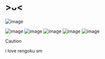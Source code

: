 # >ᴗ<
![image](https://media.discordapp.net/attachments/766336472411406349/1199907046645039134/rengoku-demon-slayer.gif?ex=65c43f85&is=65b1ca85&hm=abd3c79641ef73e89d82201cfb536589988cc6212dd75b337875c0cd3642b98c&=&width=622&height=350) 

![image](https://y2k.neocities.org/blinkiez/tumblr_p1yz3hCS6m1weku4wo6_250.gif)
![image](https://y2k.neocities.org/blinkiez/tumblr_p02c3zkeDG1wbbn7mo3_250.gif) 
![image](https://y2k.neocities.org/blinkiez/newbatch/Blinkie_116__site_.gif) 
![image](https://y2k.neocities.org/stamps/nekojiru_stamp_01_by_tapu_lele-daqtn5u.gif) 
![image](https://y2k.neocities.org/stamps/tumblr_inline_pe6lbw4Zzw1v11djx_1280.gif)
> [!CAUTIOn]
> i love rengoku sm
